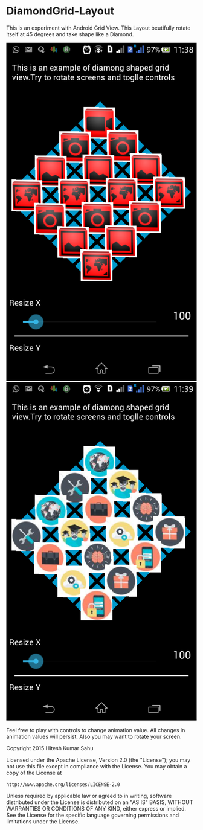 # DiamondGrid-Layout
This is an experiment with Android Grid View. This Layout beutifully  rotate itself at 45 degrees and take shape like a Diamond.

![Alt text](https://github.com/hiteshsahu/DiamondGrid-Layout/blob/master/screenshots/diamond_grid.png "Simple Diamond Grid")
![Alt text](https://github.com/hiteshsahu/DiamondGrid-Layout/blob/master/screenshots/diamond_grid_2.png "Complex Diamond Grid")

Feel free to play with controls to change animation value. All changes in animation values will persist. Also you may want to rotate your screen.








Copyright 2015 Hitesh Kumar Sahu

Licensed under the Apache License, Version 2.0 (the "License");
you may not use this file except in compliance with the License.
You may obtain a copy of the License at

    http://www.apache.org/licenses/LICENSE-2.0

Unless required by applicable law or agreed to in writing, software
distributed under the License is distributed on an "AS IS" BASIS,
WITHOUT WARRANTIES OR CONDITIONS OF ANY KIND, either express or implied.
See the License for the specific language governing permissions and
limitations under the License.

